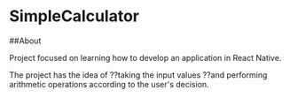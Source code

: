 # SimpleCalculator

##About

Project focused on learning how to develop an application in React Native.

The project has the idea of ??taking the input values ??and performing arithmetic operations according to the user's decision.

